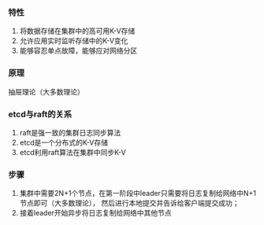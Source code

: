 ### 特性

1. 将数据存储在集群中的高可用K-V存储
2. 允许应用实时监听存储中的K-V变化
3. 能够容忍单点故障，能够应对网络分区


### 原理

抽屉理论（大多数理论）


### etcd与raft的关系

1. raft是强一致的集群日志同步算法
2. etcd是一个分布式的K-V存储
3. etcd利用raft算法在集群中同步K-V


### 步骤
1. 集群中需要2N+1个节点，在第一阶段中leader只需要将日志复制给网络中N+1节点即可（大多数理论）， 然后进行本地提交并告诉给客户端提交成功；
2. 接着leader开始异步将日志复制给网络中其他节点